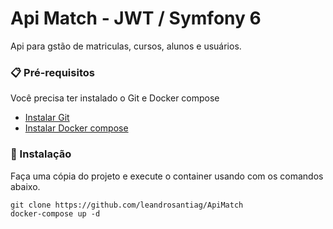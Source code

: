 # Api Match - JWT / Symfony 6

Api para gstão de matriculas, cursos, alunos e usuários.

### 📋 Pré-requisitos

Você precisa ter instalado o Git e Docker compose
* [Instalar Git](https://git-scm.com/book/en/v2/Getting-Started-Installing-Git)
* [Instalar Docker compose](https://docs.docker.com/compose/install/)


### 🔧 Instalação

Faça uma cópia do projeto e execute o container usando com os comandos abaixo.

```
git clone https://github.com/leandrosantiag/ApiMatch
docker-compose up -d
```
